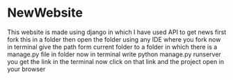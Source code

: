 # NewWebsite
This website is made using django in which I have used API to get news
first fork this in a folder
then open the folder using any IDE where you fork
now in terminal give the path form current folder to a folder in which there is a manage.py file in folder
now in terminal write python manage.py runserver
you get the link in the terminal 
now click on that link and the project open in your browser
